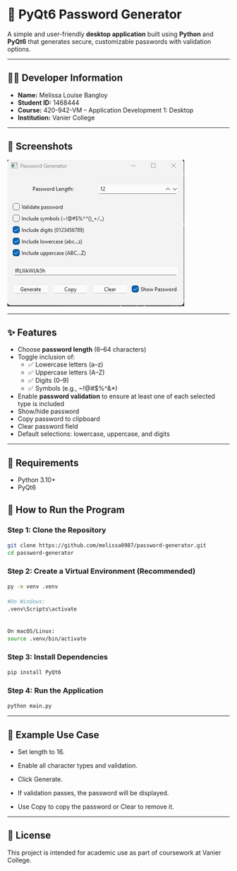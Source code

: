 # 🔐 PyQt6 Password Generator

A simple and user-friendly **desktop application** built using **Python** and **PyQt6** that generates secure, customizable passwords with validation options.

---

## 👩‍💻 Developer Information

- **Name:** Melissa Louise Bangloy 
- **Student ID:** 1468444
- **Course:** 420-942-VM – Application Development 1: Desktop
- **Institution:** Vanier College

---

## 📸 Screenshots
![screenshot](image.png)

---

## ✨ Features

- Choose **password length** (6–64 characters)
- Toggle inclusion of:
  - ✅ Lowercase letters (a–z)
  - ✅ Uppercase letters (A–Z)
  - ✅ Digits (0–9)
  - ✅ Symbols (e.g., ~!@#$%^&*)
- Enable **password validation** to ensure at least one of each selected type is included
- Show/hide password
- Copy password to clipboard
- Clear password field
- Default selections: lowercase, uppercase, and digits

---

## 🧰 Requirements

- Python 3.10+
- PyQt6

## 🚀 How to Run the Program

### Step 1: Clone the Repository

```bash
git clone https://github.com/melissa0987/password-generator.git
cd password-generator
```

### Step 2: Create a Virtual Environment (Recommended)
```bash 
py -m venv .venv

#On Windows:
.venv\Scripts\activate


On macOS/Linux:
source .venv/bin/activate 
```

### Step 3: Install Dependencies
```bash
pip install PyQt6
```

### Step 4: Run the Application
```bash
python main.py
```


---

##  🧪 Example Use Case
- Set length to 16.

- Enable all character types and validation.

- Click Generate.

- If validation passes, the password will be displayed.

- Use Copy to copy the password or Clear to remove it.

---

##  📝 License
This project is intended for academic use as part of coursework at Vanier College.